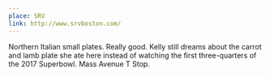 ```yaml
---
place: SRV
link: http://www.srvboston.com/
---
```

Northern Italian small plates.  Really good. Kelly still dreams about the carrot and lamb plate she ate here instead of watching the first three-quarters of the 2017 Superbowl.  Mass Avenue T Stop.
